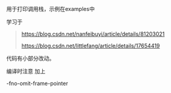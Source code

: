 用于打印调用栈，示例在examples中

学习于 

> https://blog.csdn.net/nanfeibuyi/article/details/81203021
>
> https://blog.csdn.net/littlefang/article/details/17654419

代码有小部分改动。

编译时注意 加上

-fno-omit-frame-pointer

